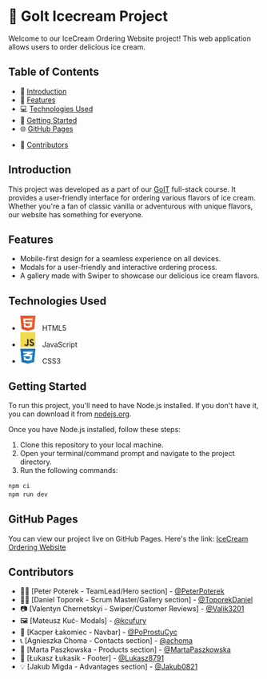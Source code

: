 # 🍦 GoIt Icecream Project

Welcome to our IceCream Ordering Website project! This web application allows users to order
delicious ice cream.

## Table of Contents

- 📝 [Introduction](#introduction)
- 🌟 [Features](#features)
- 💻 [Technologies Used](#technologies-used)
- 🚀 [Getting Started](#getting-started)
- 🌐 [GitHub Pages](#github-pages)
<!-- - 🖼️ [Screenshots](#screenshots) -->
- 🤝 [Contributors](#contributors)

## Introduction

This project was developed as a part of our [GoIT](https://goit.global/ph/) full-stack course. It
provides a user-friendly interface for ordering various flavors of ice cream. Whether you're a fan
of classic vanilla or adventurous with unique flavors, our website has something for everyone.

## Features

- Mobile-first design for a seamless experience on all devices.
- Modals for a user-friendly and interactive ordering process.
- A gallery made with Swiper to showcase our delicious ice cream flavors.

## Technologies Used

- <img src="./html.svg" alt="HTML5" width="30" height="30" style="margin-right: 10px;"> HTML5
- <img src="./javascript.svg" alt="JavaScript" width="30" height="30" style="margin-right: 10px;">
  JavaScript
- <img src="./css.svg" alt="CSS3" width="30" height="30" style="margin-right: 10px;"> CSS3

## Getting Started

To run this project, you'll need to have Node.js installed. If you don't have it, you can download
it from [nodejs.org](https://nodejs.org/).

Once you have Node.js installed, follow these steps:

1. Clone this repository to your local machine.
2. Open your terminal/command prompt and navigate to the project directory.
3. Run the following commands:

```bash
npm ci
npm run dev
```

## GitHub Pages

You can view our project live on GitHub Pages. Here's the link:
[IceCream Ordering Website](https://achoma.github.io/icecream-project/)

## Contributors

- 🧑‍💻 [Peter Poterek - TeamLead/Hero section] - [@PeterPoterek](https://github.com/PeterPoterek)
- 🧑‍💼 [Daniel Toporek - Scrum Master/Gallery section] -
  [@ToporekDaniel](https://github.com/ToporekDaniel)
- 📷 [Valentyn Chernetskyi - Swiper/Customer Reviews] - [@Valik3201](https://github.com/Valik3201)
- 🖼️ [Mateusz Kuć- Modals] - [@kcufury](https://github.com/kcufury)
- 🍦 [Kacper Łakomiec - Navbar] - [@PoProstuCyc](https://github.com/PoProstuCyc)
- 📞 [Agnieszka Choma - Contacts section] - [@achoma](https://github.com/achoma)
- 🍨 [Marta Paszkowska - Products section] - [@MartaPaszkowska](https://github.com/MartaPaszkowska)
- 🍭 [Łukasz Łukasik - Footer] - [@Lukasz8791](https://github.com/Lukasz8791)
- 💡 [Jakub Migda - Advantages section] - [@Jakub0821](https://github.com/Jakub0821)
